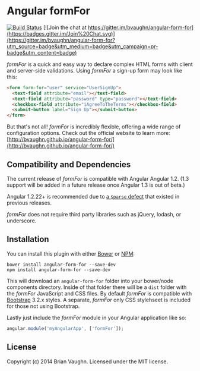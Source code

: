 # Angular formFor

[![Build Status](https://travis-ci.org/bvaughn/angular-form-for.svg)](https://travis-ci.org/bvaughn/angular-form-for)
[![Join the chat at https://gitter.im/bvaughn/angular-form-for](https://badges.gitter.im/Join%20Chat.svg)](https://gitter.im/bvaughn/angular-form-for?utm_source=badge&utm_medium=badge&utm_campaign=pr-badge&utm_content=badge)

*formFor* is a quick and easy way to declare complex HTML forms with client and server-side validations.
Using *formFor* a sign-up form may look like this:

```html
<form form-for="user" service="UserSignUp">
  <text-field attribute="email"></text-field>
  <text-field attribute="password" type="password"></text-field>
  <checkbox-field attribute="iAgreeToTheTerms"></checkbox-field>
  <submit-button label="Sign Up"></submit-button>
</form>
```

But that's not all! *formFor* is incredibly flexible, offering a wide range of configuration options.
Check out the official website to learn more:
[http://bvaughn.github.io/angular-form-for/](http://bvaughn.github.io/angular-form-for/)

## Compatibility and Dependencies

The current release of *formFor* is compatible with Angular Angular 1.2.
(1.3 support will be added in a future release once Angular 1.3 is out of beta.)

Angular 1.2.22+ is recommended due to [a `$parse` defect](https://github.com/angular/angular.js/issues/2845) that existed in previous releases.

*formFor* does not require third party libraries such as jQuery, lodash, or underscore.

## Installation

You can install this plugin with either [Bower](http://bower.io/) or [NPM](https://www.npmjs.org/):

```shell
bower install angular-form-for --save-dev
npm install angular-form-for --save-dev
```

This will download an `angular-form-for` folder into your bower/node components directory. Inside of that folder there will be a `dist` folder with the *formFor* JavaScript and CSS files. By default *formFor* is compatible with [Bootstrap](getbootstrap.com) 3.2.x styles. A separate, *formFor* only CSS stylehseet is included for those not using Bootstrap.

Lastly just include the *formFor* module in your Angular application like so:

```js
angular.module('myAngularApp', ['formFor']);
```

## License

Copyright (c) 2014 Brian Vaughn. Licensed under the MIT license.
